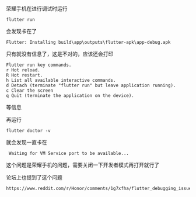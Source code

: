 荣耀手机在进行调试时运行

```
flutter run
```

会发现卡在了

```
Flutter: Installing build\app\outputs\flutter-apk\app-debug.apk
```

只有就没有信息了，这是不对的，应该还会打印

```
Flutter run key commands.
r Hot reload.
R Hot restart.
h List all available interactive commands.
d Detach (terminate "flutter run" but leave application running).
c Clear the screen
q Quit (terminate the application on the device).
```

等信息

再运行

```
flutter doctor -v
```

就会发现一直卡在

```
 Waiting for VM Service port to be available...
```

这个问题是荣耀手机的问题，需要关闭一下开发者模式再打开就行了

论坛上也提到了这个问题

```
https://www.reddit.com/r/Honor/comments/1g7xfha/flutter_debugging_issues_on_honor_magic_6_pro/
```

